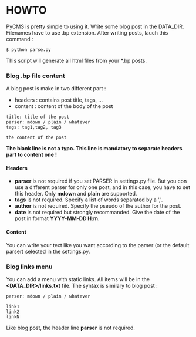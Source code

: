 HOWTO
=====

PyCMS is pretty simple to using it.
Write some blog post in the DATA_DIR. Filenames have to use .bp extension.
After writing posts, lauch this command :

```
$ python parse.py
```

This script will generate all html files from your *.bp posts.

### Blog .bp file content

A blog post is make in two different part :
  * headers : contains post title, tags, ...
  * content : content of the body of the post

```
title: title of the post
parser: mdown / plain / whatever
tags: tag1,tag2, tag3

the content of the post
```

**The blank line is not a typo. This line is mandatory to separate headers part to content one !**

#### Headers

  * **parser** is not required if you set PARSER in settings.py file. But you con use a different parser for only one post, and in this case, you have to set this header. Only **mdown** and **plain** are supported.
  * **tags** is not required. Specify a list of words separated by a ','.
  * **author** is not required. Specify the pseudo of the author for the post.
  * **date** is not required but strongly recommanded. Give the date of the post in format **YYYY-MM-DD H:m**.

#### Content

You can write your text like you want according to the parser (or the default parser) selected in the settings.py.

### Blog links menu

You can add a menu with static links. All items will be in the **<DATA_DIR>/links.txt** file.
The syntax is similary to blog post :

```
parser: mdown / plain / whatever

link1
link2
linkN
```

Like blog post, the header line **parser** is not required.
